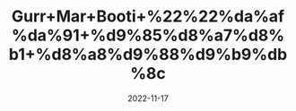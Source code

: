 ---
title: 'Gurr+Mar+Booti+%22%22%da%af%da%91+%d9%85%d8%a7%d8%b1+%d8%a8%d9%88%d9%b9%db%8c'
date: '2022-11-17' 
metatag: '' 
inventory: '0' 
draft: false 
# meta description 
shortDescripton: 'The+leaves+are+used+to+treat+diabetes%2c+hyperthermia%2c+and+enuresis+(bedwetting).+Miracle+Fruit+Dry+Leaves+'
description: 'Herbs+%d8%ac%da%91%db%8c+%d8%a8%d9%88%d9%b9%db%8c'
longdescription: ''
tags: ''
brand: ''
subCategory: ''
unit: '50 gm-Pk'
sellCount: '0'
featured: True
# product Price
price: '100.0'
# Product Short Description
shortDescription: 'The+leaves+are+used+to+treat+diabetes%2c+hyperthermia%2c+and+enuresis+(bedwetting).+Miracle+Fruit+Dry+Leaves+'
productID: 'A690AACB-3126-ED11-9968-005056B3A416'
type: 'products'
category: 'Herbs+%d8%ac%da%91%db%8c+%d8%a8%d9%88%d9%b9%db%8c' 
thumnailproduct: 'https://eraconnect.blob.core.windows.net/product-images/aminsaddiquidawakhana/A690AACB-3126-ED11-9968-005056B3A416.webp' 
images:
  - image: 'https://eraconnect.blob.core.windows.net/product-images/aminsaddiquidawakhana/A690AACB-3126-ED11-9968-005056B3A416.webp'  
Variants:
---
